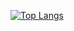 [![Top Langs](https://github-readme-stats.vercel.app/api/top-langs/?username=Heeeesung&layout=compact)](https://github.com/anuraghazra/github-readme-stats)
